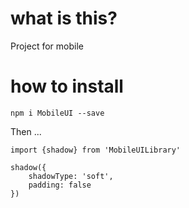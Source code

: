 # what is this?

Project for mobile

# how to install

`npm i MobileUI --save`

Then ...

```
import {shadow} from 'MobileUILibrary'

shadow({
    shadowType: 'soft',
    padding: false
})

```